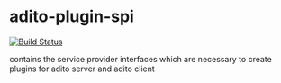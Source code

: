 # adito-plugin-spi
[![Build Status](https://travis-ci.org/aditosoftware/adito-plugin-spi.svg?branch=master)](https://travis-ci.org/aditosoftware/adito-plugin-spi)


contains the service provider interfaces which are necessary to create plugins for adito server and adito client

